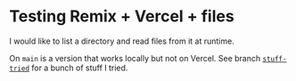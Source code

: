 # Testing Remix + Vercel + files

I would like to list a directory and read files from it at runtime.

On `main` is a version that works locally but not on Vercel. See branch [`stuff-tried`](https://github.com/david-crespo/remix-vercel-filesystem/commits/stuff-tried) for a bunch of stuff I tried.
